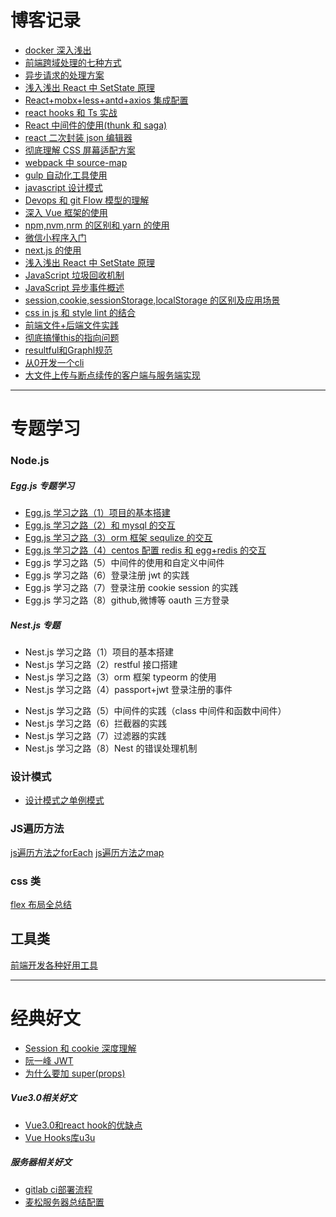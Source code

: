 # 博客记录

- [docker 深入浅出](./1/docker1.md)
- [前端跨域处理的七种方式](./1/前端跨域处理的几种方式.md)
- [异步请求的处理方案](./1/异步请求的处理方案.md)
- [浅入浅出 React 中 SetState 原理](./1/浅入浅出React中SetState原理.md)
- [React+mobx+less+antd+axios 集成配置](./1/React+mobx+less+antd+axios集成配置.md)
- [react hooks 和 Ts 实战](./1/hookTs.md)
- [React 中间件的使用(thunk 和 saga)](<./1/React中间件的使用(thunk和saga).md>)
- [react 二次封装 json 编辑器](./1/json.md)
- [彻底理解 CSS 屏幕适配方案](./1/彻底理解CSS屏幕适配方案.md)
- [webpack 中 source-map](./1/2.md)
- [gulp 自动化工具使用](./1/gulp自动化工具.md)
- [javascript 设计模式](./1/设计模式1.md)
- [Devops 和 git Flow 模型的理解](./1/Devops.md)
- [深入 Vue 框架的使用](./1/深入理解Vue框.md)
- [npm,nvm,nrm 的区别和 yarn 的使用](./1/yarn.md)
- [微信小程序入门](./1/微信小程序入门.md)
- [next.js 的使用](./1/next.js的使用.md)
- [浅入浅出 React 中 SetState 原理](./1/浅入浅出React中SetState原理.md)
- [JavaScript 垃圾回收机制](./1/JavaScript垃圾回收机制.md)
- [JavaScript 异步事件概述](./1/JavaScript异步事件概述.md)
- [session,cookie,sessionStorage,localStorage 的区别及应用场景](./1/session,cookie,sessionStorage,localStorage的区别及应用场景.md)
- [css in js 和 style lint 的结合](./1/stylelint.md)
- [前端文件+后端文件实践](./文件/大文件上传与断点续传的客户端与服务端实现.md)
- [彻底搞懂this的指向问题](./基础知识类/js基础/彻底搞懂this指向.md)
- [resultful和Graphl规范](./后端/Restful和Graphl规范.md)
- [从0开发一个cli](./基础知识类/从0开发一个cli.md)
- [大文件上传与断点续传的客户端与服务端实现](./文件/大文件上传与断点续传的客户端与服务端实现.md)


---

# 专题学习
### Node.js

##### Egg.js 专题学习

- [Egg.js 学习之路（1）项目的基本搭建](./egg/Egg.js学习之路（1）项目的基本搭建.md)
- [Egg.js 学习之路（2）和 mysql 的交互](./egg/Egg.js学习之路（2）和mysql的交互.md)
- [Egg.js 学习之路（3）orm 框架 sequlize 的交互](./egg/Egg.js学习之路（3）orm框架sequlize的交互.md)
- [Egg.js 学习之路（4）centos 配置 redis 和 egg+redis 的交互](./egg/Egg.js学习之路（4）centos配置redis和egg+redis的交互.md)
- Egg.js 学习之路（5）中间件的使用和自定义中间件
- Egg.js 学习之路（6）登录注册 jwt 的实践
- Egg.js 学习之路（7）登录注册 cookie session 的实践
- Egg.js 学习之路（8）github,微博等 oauth 三方登录

#####  Nest.js 专题

- Nest.js 学习之路（1）项目的基本搭建
- Nest.js 学习之路（2）restful 接口搭建
- Nest.js 学习之路（3）orm 框架 typeorm 的使用
- Nest.js 学习之路（4）passport+jwt 登录注册的事件

* Nest.js 学习之路（5）中间件的实践（class 中间件和函数中间件）
* Nest.js 学习之路（6）拦截器的实践
* Nest.js 学习之路（7）过滤器的实践
* Nest.js 学习之路（8）Nest 的错误处理机制

### 设计模式

- [设计模式之单例模式](./设计模式/单例模式.md)

### JS遍历方法

[js遍历方法之forEach](./基础知识类/遍历方法/JS遍历方法之ForEach.md)
[js遍历方法之map](./基础知识类/遍历方法/JS遍历方法之map.md)

### css 类

[flex 布局全总结](./基础知识类/flex布局.md)

## 工具类

[前端开发各种好用工具](./1/Util.md)

---

# 经典好文

- [Session 和 cookie 深度理解](https://www.jianshu.com/p/25802021be63)
- [阮一峰 JWT](https://segmentfault.com/a/1190000017248226)
- [为什么要加 super(props)](https://overreacted.io/zh-hans/why-do-we-write-super-props/)

##### Vue3.0相关好文
- [Vue3.0和react hook的优缺点](https://www.cnblogs.com/chengxuyuanaa/p/13071160.html)
- [Vue Hooks库u3u](https://github.com/u3u/vue-hooks)

##### 服务器相关好文
- [gitlab ci部署流程](https://mp.weixin.qq.com/s/c8P69DRy--kg8hgA8mQwvg)
- [麦松服务器总结配置](https://blog.csdn.net/qq_40121685/article/details/102504131)
